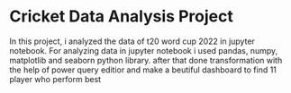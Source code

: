 # Cricket Data Analysis Project

In this project, i analyzed the data of t20 word cup 2022 in jupyter notebook. For analyzing data in jupyter notebook i used pandas, numpy, matplotlib and seaborn python library.
after that done transformation with the help of power query editior and make a beutiful dashboard to find 11 player who perform best  
